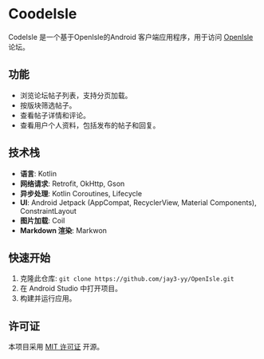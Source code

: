 # CoodeIsle

CodeIsle 是一个基于OpenIsle的Android 客户端应用程序，用于访问 [OpenIsle](https://www.open-isle.com/) 论坛。

## 功能

*   浏览论坛帖子列表，支持分页加载。
*   按版块筛选帖子。
*   查看帖子详情和评论。
*   查看用户个人资料，包括发布的帖子和回复。

## 技术栈

*   **语言**: Kotlin
*   **网络请求**: Retrofit, OkHttp, Gson
*   **异步处理**: Kotlin Coroutines, Lifecycle
*   **UI**: Android Jetpack (AppCompat, RecyclerView, Material Components), ConstraintLayout
*   **图片加载**: Coil
*   **Markdown 渲染**: Markwon

## 快速开始

1.  克隆此仓库: `git clone https://github.com/jay3-yy/OpenIsle.git`
2.  在 Android Studio 中打开项目。
3.  构建并运行应用。

## 许可证

本项目采用 [MIT 许可证](LICENSE) 开源。
